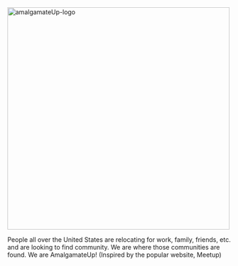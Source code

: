 <img width="500" alt="amalgamateUp-logo" src="https://user-images.githubusercontent.com/102837663/190826514-2bfea9fa-758b-491d-91c7-995bffab6c03.png">

People all over the United States are relocating for work, family, friends, etc. and are looking to find community. We are where those communities are found. We are AmalgamateUp! (Inspired by the popular website, Meetup)
